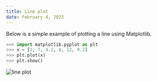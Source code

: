 ```yaml
---
title: Line plot
date: February 4, 2023
---
```


Below is a simple example of plotting a line using Matplotlib.

```python
>>> import matplotlib.pyplot as plt
>>> x = [2, 7, 4.1, 8, 12, 9.2]
>>> plt.plot(x)
>>> plt.show()
```

<p><img src="../assets/images/matplotlib-line.png" style="max-width:100%;" alt="line plot"></p>
